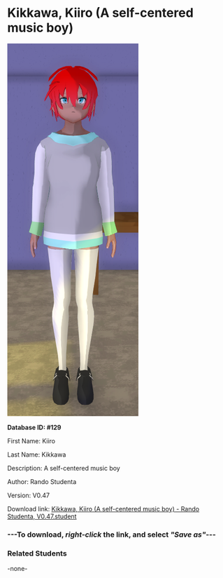 # Kikkawa, Kiiro (A self-centered music boy)

<img src="Files/Kikkawa, Kiiro (A self-centered music boy).png" title="Kikkawa, Kiiro (A self-centered music boy) - Rando Studenta, V0.47">

**Database ID: #129**

First Name: Kiiro

Last Name: Kikkawa

Description: A self-centered music boy

Author: Rando Studenta

Version: V0.47

Download link: <a href="https://raw.githubusercontent.com/Arbiter1223/Daigaku-Gurashi-Custom-Students/master/Students/Files/Kikkawa%2C%20Kiiro%20(A%20self-centered%20music%20boy)%20-%20Rando%20Studenta%2C%20V0.47.student">Kikkawa, Kiiro (A self-centered music boy) - Rando Studenta, V0.47.student</a>

### ---**To download, _right-click_ the link, and select _"Save as"_**---

### Related Students

-none-
